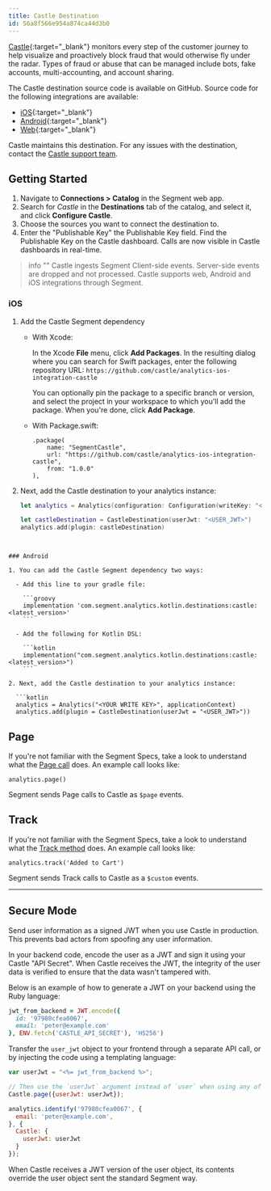 ```yaml
---
title: Castle Destination
id: 56a8f566e954a874ca44d3b0
---
```

[Castle](https://castle.io/?utm_source=segmentio&utm_medium=docs&utm_campaign=partners){:target="_blank"} monitors every step of the customer journey to help visualize and proactively block fraud that would otherwise fly under the radar. Types of fraud or abuse that can be managed include bots, fake accounts, multi-accounting, and account sharing.

The Castle destination source code is available on GitHub. Source code for the following integrations are available:

- [iOS](https://github.com/castle/analytics-ios-integration-castle){:target="_blank"}
- [Android](https://github.com/castle/analytics-kotlin-integration-castle){:target="_blank"}
- [Web](https://github.com/segmentio/analytics.js-integrations/tree/master/integrations/castle){:target="_blank"}

Castle maintains this destination. For any issues with the destination, contact the [Castle support team](mailto:support@castle.io).

## Getting Started

1. Navigate to **Connections > Catalog** in the Segment web app.
2. Search for *Castle* in the **Destinations** tab of the catalog, and select it, and click **Configure Castle**. 
3. Choose the sources you want to connect the destination to.
3. Enter the "Publishable Key" the Publishable Key field. Find the Publishable Key on the Castle dashboard.
Calls are now visible in Castle dashboards in real-time.

> info ""
> Castle ingests Segment Client-side events. Server-side events are dropped and not processed.
> Castle supports web, Android and iOS integrations through Segment.

### iOS

1. Add the Castle Segment dependency

	- With Xcode:

      In the Xcode **File** menu, click **Add Packages**. In the resulting dialog where you can search for Swift packages, enter the following repository URL: `https://github.com/castle/analytics-ios-integration-castle`


      You can optionally pin the package to a specific branch or version, and select the project in your workspace to which you'll add the package. When you're done, click **Add Package**. 
	
	- With Package.swift:

      ```
      .package(
          name: "SegmentCastle",
          url: "https://github.com/castle/analytics-ios-integration-castle",
          from: "1.0.0"
      ),
      ```
    
2. Next, add the Castle destination to your analytics instance:

	```swift
	let analytics = Analytics(configuration: Configuration(writeKey: "<YOUR_WRITE_KEY_HERE>"))
	
    let castleDestination = CastleDestination(userJwt: "<USER_JWT>")
    analytics.add(plugin: castleDestination)
  ```


### Android

1. You can add the Castle Segment dependency two ways:

	- Add this line to your gradle file:

      ```groovy
      implementation 'com.segment.analytics.kotlin.destinations:castle:<latest_version>'
      ```

	- Add the following for Kotlin DSL:
    
      ```kotlin
      implementation("com.segment.analytics.kotlin.destinations:castle:<latest_version>")
      ```

2. Next, add the Castle destination to your analytics instance:

	```kotlin
    analytics = Analytics("<YOUR WRITE KEY>", applicationContext)
    analytics.add(plugin = CastleDestination(userJwt = "<USER_JWT>"))
  ```


## Page

If you're not familiar with the Segment Specs, take a look to understand what the [Page call](/docs/connections/spec/page/) does. An example call looks like:

```
analytics.page()
```

Segment sends Page calls to Castle as `$page` events.


## Track

If you're not familiar with the Segment Specs, take a look to understand what the [Track method](/docs/connections/spec/track/) does. An example call looks like:

```
analytics.track('Added to Cart')
```



Segment sends Track calls to Castle as a `$custom` events.

***



## Secure Mode

Send user information as a signed JWT when you use Castle in production. This prevents bad actors from spoofing any user information.

In your backend code, encode the user as a JWT and sign it using your Castle "API Secret". When Castle receives the JWT, the integrity of the user data is verified to ensure that the data wasn't tampered with.

Below is an example of how to generate a JWT on your backend using the Ruby language:

```ruby
jwt_from_backend = JWT.encode({
  id: '97980cfea0067',
  email: 'peter@example.com'
}, ENV.fetch('CASTLE_API_SECRET'), 'HS256')
```



Transfer the `user_jwt` object to your frontend through a separate API call, or by injecting the code using a templating language:

```javascript
var userJwt = "<%= jwt_from_backend %>";

// Then use the `userJwt` argument instead of `user` when using any of the tracking methods
Castle.page({userJwt: userJwt});

analytics.identify('97980cfea0067', {
  email: 'peter@example.com',
}, {
  Castle: {
    userJwt: userJwt
  }
});
```


When Castle receives a JWT version of the user object, its contents override the user object sent the standard Segment way.
